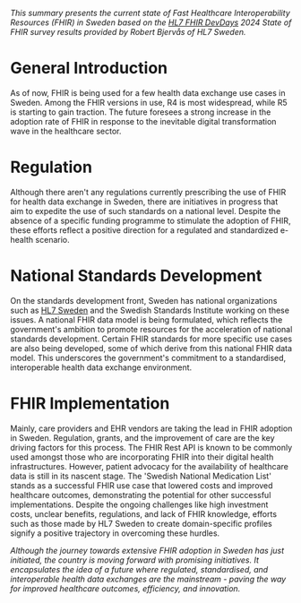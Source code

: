 *This summary presents the current state of Fast Healthcare Interoperability Resources (FHIR) in Sweden based on the [HL7 FHIR DevDays](https://devdays.com) 2024 State of FHIR survey results provided by Robert Bjervås of HL7 Sweden.*

# General Introduction

As of now, FHIR is being used for a few health data exchange use cases in Sweden. Among the FHIR versions in use, R4 is most widespread, while R5 is starting to gain traction. The future foresees a strong increase in the adoption rate of FHIR in response to the inevitable digital transformation wave in the healthcare sector.

# Regulation

Although there aren't any regulations currently prescribing the use of FHIR for health data exchange in Sweden, there are initiatives in progress that aim to expedite the use of such standards on a national level. Despite the absence of a specific funding programme to stimulate the adoption of FHIR, these efforts reflect a positive direction for a regulated and standardized e-health scenario.

# National Standards Development

On the standards development front, Sweden has national organizations such as [HL7 Sweden](https://hl7.se) and the Swedish Standards Institute working on these issues. A national FHIR data model is being formulated, which reflects the government's ambition to promote resources for the acceleration of national standards development. Certain FHIR standards for more specific use cases are also being developed, some of which derive from this national FHIR data model. This underscores the government's commitment to a standardised, interoperable health data exchange environment.

# FHIR Implementation 

Mainly, care providers and EHR vendors are taking the lead in FHIR adoption in Sweden. Regulation, grants, and the improvement of care are the key driving factors for this process. The FHIR Rest API is known to be commonly used amongst those who are incorporating FHIR into their digital health infrastructures. However, patient advocacy for the availability of healthcare data is still in its nascent stage. The 'Swedish National Medication List' stands as a successful FHIR use case that lowered costs and improved healthcare outcomes, demonstrating the potential for other successful implementations. Despite the ongoing challenges like high investment costs, unclear benefits, regulations, and lack of FHIR knowledge, efforts such as those made by HL7 Sweden to create domain-specific profiles signify a positive trajectory in overcoming these hurdles.

*Although the journey towards extensive FHIR adoption in Sweden has just initiated, the country is moving forward with promising initiatives. It encapsulates the idea of a future where regulated, standardised, and interoperable health data exchanges are the mainstream - paving the way for improved healthcare outcomes, efficiency, and innovation.*